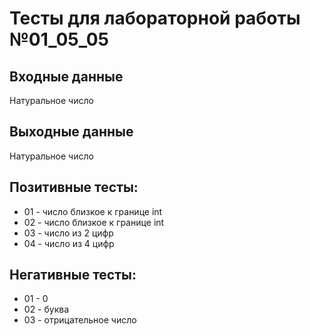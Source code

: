 # Тесты для лабораторной работы №01_05_05

## Входные данные
Натуральное число

## Выходные данные
Натуральное число

## Позитивные тесты:
- 01 - число близкое к границе int 
- 02 - число близкое к границe int
- 03 - число из 2 цифр
- 04 - число из 4 цифр

## Негативные тесты:
- 01 - 0
- 02 - буква
- 03 - отрицательное число
